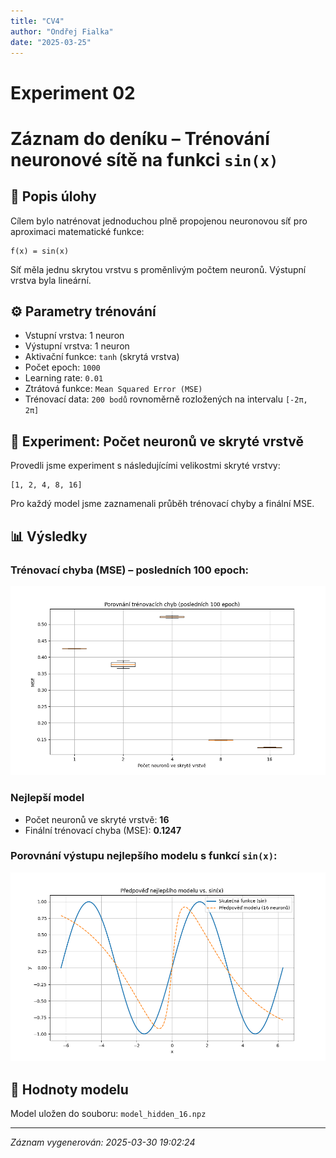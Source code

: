 ```yaml
---
title: "CV4"
author: "Ondřej Fialka"
date: "2025-03-25"
---
```


# Experiment 02
# Záznam do deníku – Trénování neuronové sítě na funkci `sin(x)`

## 🧠 Popis úlohy
Cílem bylo natrénovat jednoduchou plně propojenou neuronovou síť pro aproximaci matematické funkce:
```
f(x) = sin(x)
```
Síť měla jednu skrytou vrstvu s proměnlivým počtem neuronů. Výstupní vrstva byla lineární.

## ⚙️ Parametry trénování
- Vstupní vrstva: 1 neuron
- Výstupní vrstva: 1 neuron
- Aktivační funkce: `tanh` (skrytá vrstva)
- Počet epoch: `1000`
- Learning rate: `0.01`
- Ztrátová funkce: `Mean Squared Error (MSE)`
- Trénovací data: `200 bodů` rovnoměrně rozložených na intervalu `[-2π, 2π]`

## 🔬 Experiment: Počet neuronů ve skryté vrstvě
Provedli jsme experiment s následujícími velikostmi skryté vrstvy:
```
[1, 2, 4, 8, 16]
```
Pro každý model jsme zaznamenali průběh trénovací chyby a finální MSE.

## 📊 Výsledky

### Trénovací chyba (MSE) – posledních 100 epoch:
![Boxplot trénovací chyby](../images/boxplot.png)

### Nejlepší model
- Počet neuronů ve skryté vrstvě: **16**
- Finální trénovací chyba (MSE): **0.1247**

### Porovnání výstupu nejlepšího modelu s funkcí `sin(x)`:
![Predikce nejlepšího modelu](../images/best_model_prediction.png)

## 💾 Hodnoty modelu
Model uložen do souboru: `model_hidden_16.npz`

---

*Záznam vygenerován: 2025-03-30 19:02:24*
